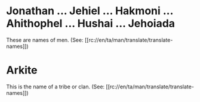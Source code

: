 # Jonathan ... Jehiel ... Hakmoni ... Ahithophel ... Hushai ... Jehoiada

These are names of men. (See: [[rc://en/ta/man/translate/translate-names]])

# Arkite

This is the name of a tribe or clan. (See: [[rc://en/ta/man/translate/translate-names]])